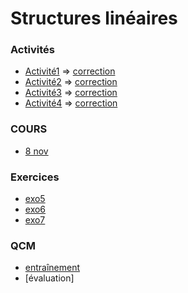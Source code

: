 # Structures linéaires
### Activités
* [Activité1](https://notebook.basthon.fr/?from=https://raw.githubusercontent.com/thfruchart/tnsi/main/04/ACTIVIT%C3%89-PYTHON1.ipynb) => [correction](https://notebook.basthon.fr/?from=https://raw.githubusercontent.com/thfruchart/tnsi/main/04/CORR-Act1.ipynb)
* [Activité2](https://notebook.basthon.fr/?from=https://raw.githubusercontent.com/thfruchart/tnsi/main/04/ACTIVIT%C3%89-PYTHON2.ipynb) => [correction](https://notebook.basthon.fr/?from=https://raw.githubusercontent.com/thfruchart/tnsi/main/04/CORR-Act2.ipynb)
* [Activité3](https://notebook.basthon.fr/?from=https://raw.githubusercontent.com/thfruchart/tnsi/main/04/ACTIVIT%C3%89-PYTHON3.ipynb) => [correction](https://notebook.basthon.fr/?from=https://raw.githubusercontent.com/thfruchart/tnsi/main/04/CORR-Act3.ipynb)
* [Activité4](https://notebook.basthon.fr/?from=https://raw.githubusercontent.com/thfruchart/tnsi/main/04/ACTIVIT%C3%89-PYTHON4.ipynb) => [correction](https://notebook.basthon.fr/?from=https://raw.githubusercontent.com/thfruchart/tnsi/main/04/CORR-Act4.ipynb)

### COURS
* [8 nov](COURS-2022-11-08.ipynb)

### Exercices
* [exo5](https://notebook.basthon.fr/?from=https://raw.githubusercontent.com/thfruchart/tnsi/main/04/exo5.ipynb)
* [exo6](https://notebook.basthon.fr/?from=https://raw.githubusercontent.com/thfruchart/tnsi/main/04/exo6.ipynb)
* [exo7](https://notebook.basthon.fr/?from=https://raw.githubusercontent.com/thfruchart/tnsi/main/04/exo7.ipynb)

### QCM
* [entraînement](https://genumsi.inria.fr/qcm.php?h=a4f4eafe34bd58c711e28d217e71409a)
* [évaluation]
